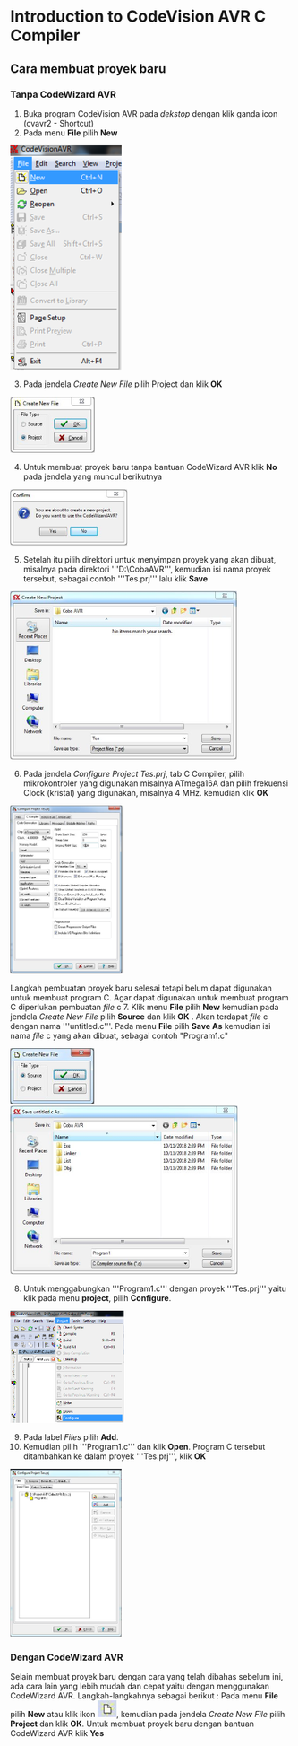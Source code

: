 # Introduction to CodeVision AVR C Compiler
## Cara membuat proyek baru
### Tanpa CodeWizard AVR
1. Buka program CodeVision AVR pada *dekstop* dengan klik ganda icon (cvavr2 - Shortcut)
2. Pada menu **File** pilih **New**
<img src="/images/newfile.png" height="400">

3. Pada jendela *Create New File* pilih Project dan klik **OK**
<img src="/images/project.JPG" height="100">

4. Untuk membuat proyek baru tanpa bantuan CodeWizard AVR klik **No** pada jendela yang muncul berikutnya
<img src="/images/no wizard.JPG" height="100">

5. Setelah itu pilih direktori untuk menyimpan proyek yang akan dibuat, misalnya pada direktori '''D:\CobaAVR\''', kemudian isi nama proyek tersebut, sebagai contoh '''Tes.prj''' lalu klik **Save**
<img src="/images/save.JPG" height="300">

6. Pada jendela *Configure Project Tes.prj*, tab C Compiler, pilih mikrokontroler yang digunakan misalnya ATmega16A dan pilih frekuensi Clock (kristal) yang digunakan, misalnya 4 MHz. kemudian klik **OK** 
<img src="/images/configure.JPG" height="300">

Langkah pembuatan proyek baru selesai tetapi belum dapat digunakan untuk membuat program C. Agar dapat digunakan untuk membuat program C diperlukan pembuatan *file* c
7. Klik menu **File** pilih **New** kemudian pada jendela *Create New File* pilih **Source** dan klik **OK** . Akan terdapat *file* c dengan nama '''untitled.c'''. Pada menu **File** pilih **Save As** kemudian isi nama *file* c yang akan dibuat, sebagai contoh "Program1.c"

<img src="/images/source.JPG" height="100">
<img src="/images/file c.JPG" height="300">

8. Untuk menggabungkan '''Program1.c''' dengan proyek '''Tes.prj''' yaitu klik pada menu **project**, pilih **Configure**.
<img src="/images/project-configure.png" height="200">

9. Pada label *Files* pilih **Add**.
10. Kemudian pilih '''Program1.c''' dan klik **Open**. Program C tersebut ditambahkan ke dalam proyek '''Tes.prj''', klik **OK**
<img src="/images/add c.JPG" height="300">

### Dengan CodeWizard AVR
Selain membuat proyek baru dengan cara yang telah dibahas sebelum ini, ada cara lain yang lebih mudah dan cepat yaitu dengan menggunakan CodeWizard AVR.
Langkah-langkahnya sebagai berikut :
Pada menu **File** pilih **New** atau klik ikon <img src="/images/icon.JPG" height="30">, kemudian pada jendela *Create New File* pilih **Project** dan klik **OK**. Untuk membuat proyek baru dengan bantuan CodeWizard AVR klik **Yes**
